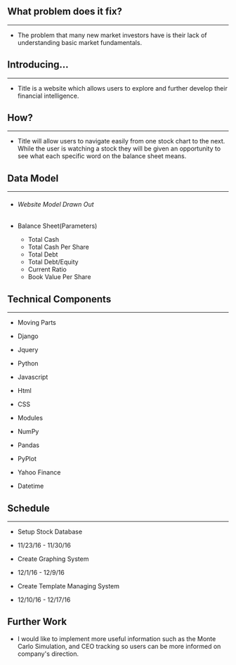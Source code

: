 ## What problem does it fix?  
___

* The problem that many new market investors have is their lack
    of understanding basic market fundamentals.   


## Introducing...
___

* Title is a website which allows users to explore and further
    develop their financial intelligence.

## How?
___

* Title will allow users to navigate easily from one stock chart
    to the next. While the user is watching a stock they will be
    given an opportunity to see what each specific word on the
    balance sheet means.

## Data Model
___

* ###### Website Model Drawn Out


* Balance Sheet(Parameters)

     * Total Cash
     * Total Cash Per Share
     * Total Debt
     * Total Debt/Equity
     * Current Ratio
     * Book Value Per Share

## Technical Components
___
* Moving Parts

 * Django
 * Jquery
 * Python
 * Javascript
 * Html
 * CSS


* Modules

 * NumPy
 * Pandas
 * PyPlot
 * Yahoo Finance
 * Datetime         

## Schedule
___
* Setup Stock Database

 * 11/23/16 - 11/30/16


* Create Graphing System

 * 12/1/16 - 12/9/16


* Create Template Managing System

 * 12/10/16 - 12/17/16

## Further Work

* I would like to implement more useful information such as the
    Monte Carlo Simulation, and CEO tracking so users can be more
    informed on company's direction.
